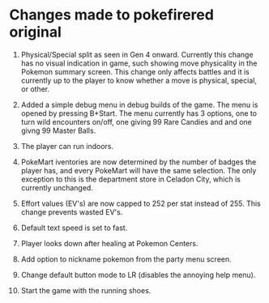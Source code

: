 # Changes made to pokefirered original

1. Physical/Special split as seen in Gen 4 onward. Currently this change has no visual indication in game, such showing move physicality in the Pokemon summary screen. This change only affects battles and it is currently up to the player to know whether a move is physical, special, or other.

2. Added a simple debug menu in debug builds of the game. The menu is opened by pressing B+Start. The menu currently has 3 options, one to turn wild encounters on/off, one giving 99 Rare Candies and and one givng 99 Master Balls.

3. The player can run indoors.

4. PokeMart iventories are now determined by the number of badges the player has, and every PokeMart will have the same selection. The only exception to this is the department store in Celadon City, which is currently unchanged.

5. Effort values (EV's) are now capped to 252 per stat instead of 255. This change prevents wasted EV's.

6. Default text speed is set to fast.

7. Player looks down after healing at Pokemon Centers.

8. Add option to nickname pokemon from the party menu screen.

9. Change default button mode to LR (disables the annoying help menu).

10. Start the game with the running shoes.
